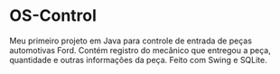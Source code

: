 # OS-Control
Meu primeiro projeto em Java para controle de entrada de peças automotivas Ford. Contém registro do mecânico que entregou a peça, quantidade e outras informações da peça. Feito com Swing e SQLite.
